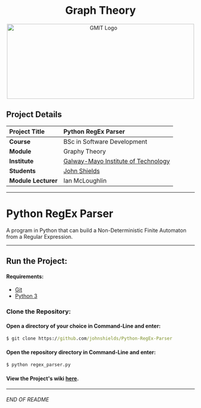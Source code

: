 <h1 align="center">Graph Theory</h1>

<a href="https://www.gmit.ie/" >
<p align="center"><img src="https://i.ibb.co/f1ZQSkt/logo-gmit.png"
alt="GMIT Logo" width="500" height="200"/>
</p></a>

## Project Details
| **Project Title** | Python RegEx Parser |
| :------------- |:-------------|
| **Course**              | BSc in Software Development |
| **Module**              | Graphy Theory |
| **Institute**           | [Galway-Mayo Institute of Technology](https://www.gmit.ie/) |
| **Students**            | [John Shields](https://github.com/johnshields) |
| **Module Lecturer**     | Ian McLoughlin |

***

# Python RegEx Parser

A program in Python that can build a Non-Deterministic Finite Automaton from a Regular Expression.
***
## Run the Project:
#### Requirements:
* [Git](https://git-scm.com/downloads)
* [Python 3](https://www.python.org/downloads/) 

### Clone the Repository:
#### Open a directory of your choice in Command-Line and enter:
```cmd
$ git clone https://github.com/johnshields/Python-RegEx-Parser
```
#### Open the repository directory in Command-Line and enter:
```cmd
$ python regex_parser.py
```

#### View the Project's wiki [here](https://github.com/johnshields/Python-RegEx-Parser/wiki).

***
###### END OF README


